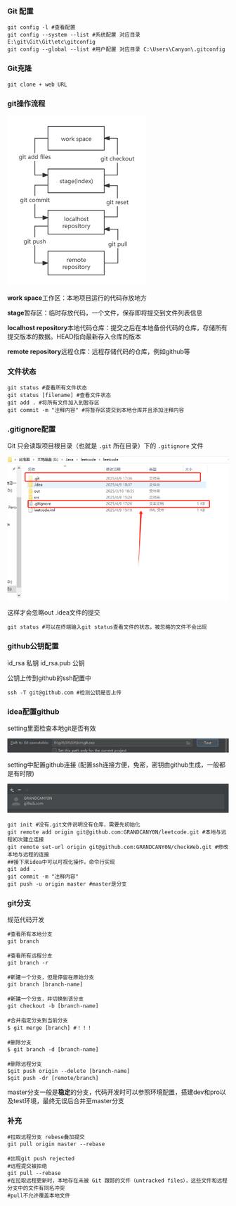 ### **Git 配置**

```shell
git config -l #查看配置
git config --system --list #系统配置 对应目录 E:\git\Git\Git\etc\gitconfig
git config --global --list #用户配置 对应目录 C:\Users\Canyon\.gitconfig
```

### Git克隆

```shell
git clone + web URL
```

### git操作流程

![image-20250408171011449](git.assets/image-20250408171011449.png)

**work space**工作区：本地项目运行的代码存放地方

**stage**暂存区：临时存放代码，一个文件，保存即将提交到文件列表信息

**localhost repository**本地代码仓库：提交之后在本地备份代码的仓库，存储所有提交版本的数据。HEAD指向最新存入仓库的版本

**remote repository**远程仓库：远程存储代码的仓库，例如github等

### 文件状态

```shell
git status #查看所有文件状态
git status [filename] #查看文件状态
git add . #将所有文件加入到暂存区
git commit -m "注释内容" #将暂存区提交到本地仓库并且添加注释内容
```

### .gitignore配置

Git 只会读取项目根目录（也就是 `.git` 所在目录）下的 `.gitignore` 文件

![image-20250409183845731](git.assets/image-20250409183845731.png)

这样才会忽略out .idea文件的提交

```shell
git status #可以在终端输入git status查看文件的状态，被忽略的文件不会出现
```

### github公钥配置

id_rsa 私钥	id_rsa.pub 公钥

公钥上传到github的ssh配置中

```shell
ssh -T git@github.com #检测公钥是否上传
```

### idea配置github

setting里面检查本地git是否有效

![image-20250409184110947](git.assets/image-20250409184110947.png)

setting中配置github连接 (配置ssh连接方便，免密，密钥由github生成，一般都是有时限)

![image-20250409184139838](git.assets/image-20250409184139838.png)

```shell
git init #没有.git文件说明没有仓库，需要先初始化
git remote add origin git@github.com:GRANDCANY0N/leetcode.git #本地与远程初次建立连接
git remote set-url origin git@github.com:GRANDCANY0N/checkWeb.git #修改本地与远程的连接
##接下来idea中可以可视化操作，命令行实现
git add .
git commit -m "注释内容"
git push -u origin master #master是分支
```

### git分支

规范代码开发

```shell
#查看所有本地分支
git branch

#查看所有远程分支
git branch -r

#新建一个分支，但是停留在原始分支
git branch [branch-name]

#新建一个分支，并切换到该分支
git checkout -b [branch-name]

#合并指定分支到当前分支
$ git merge [branch] #！！！

#删除分支
$ git branch -d [branch-name]

#删除远程分支
$git push origin --delete [branch-name]
$git push -dr [remote/branch]
```

master分支一般是**稳定**的分支，代码开发时可以参照环境配置，搭建dev和pro以及test环境，最终无误后合并至master分支

### 补充

```shell
#拉取远程分支 rebese叠加提交
git pull origin master --rebase

#出现git push rejected
#远程提交被拒绝
git pull --rebase 
#在拉取远程更新时，本地存在未被 Git 跟踪的文件（untracked files），这些文件和远程分支中的文件有同名冲突
#pull不允许覆盖本地文件
```










